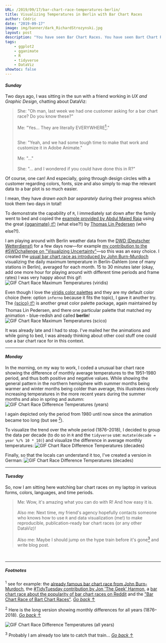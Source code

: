 ```yaml
---
URL: /2019/09/17/bar-chart-race-temperatures-berlin/
title: Visualizing Temperatures in Berlin with Bar Chart Races
author: Cédric
date: "2019-09-17"
image: img/banner/dark_RichardStrozynski.jpg
layout: post
description: "You have seen Bar Chart Races. You have seen Bart Chart Races of Bar Chart Races. I jumped on the hype train using `ggplot2` and `gganimate`. Here are some more using temperature data of Berlin!"
tags:
    - ggplot2
    - gganimate
    - R
    - tidyverse
    - DataViz
showtoc: false
---
```


#### *Sunday*

Two days ago, I was sitting in the sun with a friend working in *UX and Graphic Design*, chatting about DataViz:

>She: "Oh man, last week we had one customer asking for a bar chart race? Do you know these?"  
> <br>
>Me: "Yes... They are literally EVERYWHERE<a href="#section1"><sup>1</sup></a>." <p id="back1"></p>
> <br>
>She: "Yeah, and we had some tough time to make that work and customize it in Adobe Animate."  
> <br>
>Me: "..."  
> <br>
>She: "... and I wondered if you could have done this in R?"

Of course, one can! And especially, going through design circles with a customer regarding colors, fonts, size and also simply to map the relevant data to a bar plot is so much easier.  

I mean, they have *drawn each bar separately* during their progress which took them two days in total!

To demonstrate the capability of `R`, I immediately sat down after the family went to bed and copied the [example provided by Abdul Majed Raja](https://github.com/amrrs/animated_bar_charts_in_R) using the great [{gganimate} 📦](https://gganimate.com/) (what else?!) by [Thomas Lin Pedersen](https://www.data-imaginist.com/about/) (who else?!).

I am playing around with Berlin weather data from the [DWD (Deutscher Wetterdienst)](https://www.dwd.de/DE/leistungen/klimadatendeutschland/klarchivtagmonat.html) for a few days now⁠—for example [my contribution to the #SWDchallenge on "Visualizing Uncertainty"](https://twitter.com/CedScherer/status/1170674809983905792)⁠—so this was an easy choice. I created the [usual bar chart race as introduced by John Burn-Murdoch](https://twitter.com/jburnmurdoch/status/1107552367795412992?lang=en) visualizing the daily maximum temperature in Berlin-Dahlem (one of many stations in Berlin), averaged for each month. 15 to 30 minutes later (okay, add one more hour for playing around with different time periods and frame rates) I was very happy  about this gif:
![GIF Chart Race Maximum Temperatures (viridis)](/img/bar-races/dwd_anim_max_viridis_short.gif)

Even though I love the [viridis color palettes](https://cran.r-project.org/web/packages/viridis/vignettes/intro-to-viridis.html) and they are my default color choice (here: option `inferno` because it fits the topic), I gave it another try. The [{scico} 📦](https://github.com/thomasp85/scico) is another great color palette package, again maintained by Thomas Lin Pedersen, and there one particular palette that matched my animation - blue-redish and called **berlin**!
![GIF Chart Race Maximum Temperatures (scico)](/img/bar-races/dwd_anim_max_scico_short.gif)

It was already late and I had to stop. I've mailed her the animations and while going to bed, I was already thinking about other cool stuff one could use a bar chart race for in this context.

***

#### *Monday*

In the morning, on my way to work, I coded a unusual bar chart race showing the difference of monthly average temperatures to the 1951–1980 period, and thus both positive and negative values. While showing the general pattern in the northern hemisphere with summer months being warmer and winter months being colder than average, this illustrates nicely increasing temperatures in the more recent years during the summer months and also in spring and autumn:
![GIF Chart Race Difference Temperatures (years)](/img/bar-races/dwd_anim_diff_yrs_label.gif)

I again depicted only the period from 1980 until now since the animation became too long (but see <a href="#section2"><sup>2</sup></a>).<p id="back2"></p>
To visualize the trend over the whole period (1876–2018), I decided to group the data per decade (to do so in `R` and the `tidyverse` use: `mutate(decade = year %/% 10 * 10)`) and visualize the difference in average monthly temperatures:
![GIF Chart Race Difference Temperatures (decades)](/img/bar-races/dwd_anim_diff_dec_label.gif)

Finally, so that the locals can understand it too, I've created a version in German:
![GIF Chart Race Difference Temperatures (decades)](/img/bar-races/dwd_anim_diff_dec_label_ger.gif)

***

#### *Tuesday*

So, now I am sitting here watching bar chart races on my laptop in various forms, colors, languages, and time periods.

>Me: Wow, it's amazing what you can do with R! And how easy it is.  
> <br>
>Also me: Next time, my friend's agency hopefully contacts someone who knows how to use `R` and data visualization (me!) to make reproducible, publication-ready bar chart races (or any other DataViz)!  
> <br>
>Also me: Maybe I should jump on the hype train before it's gone<a href="#section3"><sup>3</sup></a> and write blog post.<p id="back3"></p>

<br>

***

##### *Footnotes*

<p id="section1"><sup>1</sup> see for example: the <a href="https://twitter.com/jburnmurdoch/status/1107552367795412992?lang=en">already famous bar chart race from John Burn-Murdoch</a>, the <a href="https://twitter.com/JonTheGeek/status/1172259966260064258">#TidyTuesday contribution by Jon 'The Geek' Harmon</a>, a <a href="https://www.youtube.com/watch?v=Qvz6xEkSp94">bar chart race about the popularity of bar chart races on Reddit</a> and the <a href="https://twitter.com/bizweekgraphics/status/1169232409767886848">"Bar Chart Race of Bart Chart Races"</a>.   <a href="#back1"><i>Go back</i> ↑</a></p>

<p id="section2"><sup>2</sup> Here is the long version showing monthly differences for all years (1876–2018).</a>   <a href="#back2"><i>Go back</i> ↑</a></p>

<img src="/img/bar-races/dwd_anim_diff_yrs_label_all.gif" alt="GIF Chart Race Difference Temperatures (all years)">

<p id="section3"><sup>3</sup> Probably I am already too late to catch that train... <a href="#back3"><i>Go back</i> ↑</a></p>
